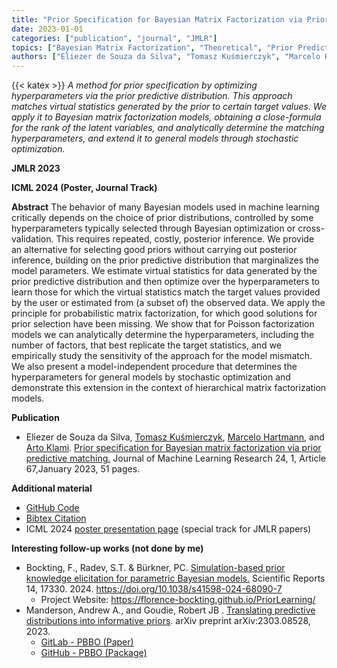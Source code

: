 ```yaml
---
title: "Prior Specification for Bayesian Matrix Factorization via Prior Predictive Matching"
date: 2023-01-01
categories: ["publication", "journal", "JMLR"]
topics: ["Bayesian Matrix Factorization", "Theoretical", "Prior Predictive Analysis"]
authors: ["Eliezer de Souza da Silva", "Tomasz Kuśmierczyk", "Marcelo Hartmann", "Arto Klami"]
---
```

{{< katex >}}
*A method for prior specification by optimizing hyperparameters via the prior predictive distribution. This approach matches virtual statistics generated by the prior to certain target values. We apply it to Bayesian matrix factorization models, obtaining a close-formula for the rank of the latent variables, and analytically determine the matching hyperparameters, and extend it to general models through stochastic optimization.*

**JMLR 2023**

**ICML 2024 (Poster, Journal Track)**

<!--more-->

**Abstract**
The behavior of many Bayesian models used in machine learning critically depends on the choice of prior distributions, controlled by some hyperparameters typically selected through Bayesian optimization or cross-validation. This requires repeated, costly, posterior inference. We provide an alternative for selecting good priors without carrying out posterior inference, building on the prior predictive distribution that marginalizes the model parameters. We estimate virtual statistics for data generated by the prior predictive distribution and then optimize over the hyperparameters to learn those for which the virtual statistics match the target values provided by the user or estimated from (a subset of) the observed data. We apply the principle for probabilistic matrix factorization, for which good solutions for prior selection have been missing. We show that for Poisson factorization models we can analytically determine the hyperparameters, including the number of factors, that best replicate the target statistics, and we empirically study the sensitivity of the approach for the model mismatch. We also present a model-independent procedure that determines the hyperparameters for general models by stochastic optimization and demonstrate this extension in the context of hierarchical matrix factorization models.




**Publication**

* Eliezer de Souza da Silva, [Tomasz Kuśmierczyk](https://tkusmierczyk.github.io/), [Marcelo Hartmann](https://scholar.google.com/citations?user=yWVwNwMAAAAJ&hl=en), and [Arto Klami](https://www.cs.helsinki.fi/u/aklami/). [Prior specification for Bayesian matrix factorization via prior predictive matching.](https://www.jmlr.org/papers/v24/21-0623.html) Journal of Machine Learning Research 24, 1, Article 67,January 2023, 51 pages.

**Additional material**

* [GitHub Code](https://github.com/zehsilva/prior-predictive-specification)
* [Bibtex Citation](bibtex/bib.bib)
* ICML 2024 [poster presentation page](https://icml.cc/virtual/2024/poster/35639) (special track for JMLR papers)

**Interesting follow-up works (not done by me)**

* Bockting, F., Radev, S.T. & Bürkner, PC. [Simulation-based prior knowledge elicitation for parametric Bayesian models.](https://www.nature.com/articles/s41598-024-68090-7) Scientific Reports 14, 17330. 2024. https://doi.org/10.1038/s41598-024-68090-7
    * Project Website: https://florence-bockting.github.io/PriorLearning/
* Manderson, Andrew A., and Goudie, Robert JB . [Translating predictive distributions into informative priors](https://arxiv.org/abs/2303.08528). arXiv preprint arXiv:2303.08528, 2023.
    * [GitLab - PBBO (Paper)](https://gitlab.com/andrew-manderson/pbbo-paper) 
    * [GitHub - PBBO (Package)](https://github.com/hhau/pbbo)









